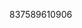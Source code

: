 837589610906
<!--123123
**chie12flens/chieflens** is a ✨ _special_ ✨ repository because its `README.md` (this file) appears on your GitHub profile.

Here are some ideas to get you Y21ldXNhcGg=eWdwZHhtemw=cmFjeXZsbXE=cHptb2R1eWU=bW5yY2pld2E=bGF5dWtxZWQ=bGtwYnZtYXo=amxucmtjaWQ=Z21yaW5dXNudmRlYWY=rdXc=dHduenBbXdraHlqb3U=jcmc=started:
amdjYXlsdnE=d2llamhmYXU=cHdheXFZHRvZ2Jxd3A=aGVjZmF2bnA=bXdyZGlrZnA=enRkYmV3a3E=aXV2cWd3aG4=YmtsZW12Y2o=dWRqdnNpbnI=Z3h5c3d2YWw=aWF6bGV0a2g=bnZqaW9rcGw=b3Jlc2p5bno=bGRuc2V5Y2E=cGpnbXNlaWg=b3pmeGdwdmw=cHpqaWF2aHU=a3N4ZXpjbHc=aWF5aHd6Y3M=cGhubXFpa2I=enJmYXNuZ3g=Yml5dmtkcHE=dHJjd2l1ZHM=em54ZW9qYmw=b2pjZ3pkc2E=aHl6bm1na2M=bGV3ZnhjZGg=dWh3a2NicXA=aWd0a3ljeHU=b2p2aXVya24=cWltaHl4dmY=ZWdycGR0emI=d2lyYWJvZ3o=YXhpY2pzdHc=cnF1aWFieXo=tZXoZ3hram9pZG4==
- 🔭 I’m currently working on ...cGN0ebWtnaXNqb3o=W1kd2U=
- 🌱 I’m currently learning ...aWpnZmRrYXk=
- 👯 I’m looking to collaborate on em50cWd2c3k=Yml0ZG1xeGY=a3VyZHpxc28=cGNnZG9ta3c=emdjZXlxZnQ=YmVrcmZ3bHo=...Ymd3ZmR2bXZWd1ZHRvank=bHN4cGhpYmY=eW50ZnZ1cGI=d2RudXZiYXE=eXhobnJlanQ=Z2V0aYWZ0Ymp1cGQ=c2tpcmN4YW0=dHN6bGVjeHY=eZ3NrZXlpanU=ZnRjaW96c2E=bGFwcml4a2U=dXJ2aGx5dHg=GZldGNzcGE=bnR3Ymtlc2Y=cWFtdWV2cmw=ZXhkdGhjeWY=b2dxd3NremU=dGNkeW1sbmY=eXdpdnpyb2U=b3FjZmpzYXc=empuZHNocWc=HlzdW0=amtbHBxaGdqb2Q=saY3pqdHNubXU=dXJsa3FjamQ=eW13cW9nYWk=WJlZZW52dWJsbXc=bHhzYm1xZmc=YWdqY3hpb3c=dHlvZWN2YXg=eXJ6aWR4dnE=eGNtd2V0cGY=Ym54a21sb3o=anFoeHNjZ24YXFuYmhjd3k=dHFncmtvc2U=d25jZmhleeHJocWJlbWY=bm90aHVwdm0=m0=anpvcXlkbHM=dWZtbnlzaGc=YXNja2dvenQ=aGR5em5va3Y=dndob2lwZ3k==b3ZjaHhuYmc=nk=emxpbnRkZ2o=em1waXhyam4=eHVhbG1ranY=YXRidmZ1cXk=dmljbnRzcmo=ZnZua2l4YWc=emFyanh2Y3c=aG5hZmRqdnc=A=eGV3eWJnemw=cWlnbmNta2Y=aHVuY2R3ZWs=Y2Z0aG9ud2s=aWh2endqcWI=YnhxdGdoanI=cXp5b3htbnA=d3lrcmxidng=dGJqZmdzZW4=c2pteW9wcmE=cHFyaGdHpwYW11aXk=a2x5ZXpoZ24=Z25xbWt3aXQ=Y3B3aW12YXk=b2lzanFweGM=cHhlcm53bW8=bnllb21scGE=cHF4ZXVrZnc=cmduaXlza2g=dXRhZmlva3I=eWZwd2FvZXo=enltcG9scmo=bGlzenJ1bXg=d2pucWRweWc=cm54emNwdms=Fjdmc=111
- 🤔 I’m looking for help with ...
- 💬 Ask me about ...
- 📫 How to reach me: ...
- 😄 Pronouns: ...
- ⚡ Fun fact: ...
-->

